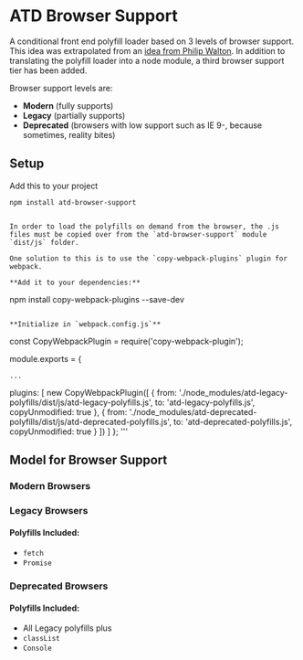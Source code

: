 # ATD Browser Support

A conditional front end polyfill loader based on 3 levels of browser support. This idea was extrapolated from an [idea from Philip Walton](https://philipwalton.com/articles/loading-polyfills-only-when-needed/). In addition to translating the polyfill loader into a node module, a third browser support tier has been added.

Browser support levels are:

- **Modern** (fully supports)
- **Legacy** (partially supports)
- **Deprecated** (browsers with low support such as IE 9-, because sometimes, reality bites)

## Setup

Add this to your project

```
npm install atd-browser-support


In order to load the polyfills on demand from the browser, the .js files must be copied over from the `atd-browser-support` module `dist/js` folder.

One solution to this is to use the `copy-webpack-plugins` plugin for webpack.

**Add it to your dependencies:**
```
npm install copy-webpack-plugins --save-dev
```

**Initialize in `webpack.config.js`**

```
const CopyWebpackPlugin = require('copy-webpack-plugin');

module.exports = {

    ...

  plugins: [
    new CopyWebpackPlugin([
        { 
            from: './node_modules/atd-legacy-polyfills/dist/js/atd-legacy-polyfills.js',
            to: 'atd-legacy-polyfills.js',
            copyUnmodified: true
        },
        { 
            from: './node_modules/atd-deprecated-polyfills/dist/js/atd-deprecated-polyfills.js',
            to: 'atd-deprecated-polyfills.js',
            copyUnmodified: true
        }
    ])
  ]
};
'''

## Model for Browser Support

### Modern Browsers

### Legacy Browsers

#### Polyfills Included: 

- `fetch`
- `Promise`

### Deprecated Browsers

#### Polyfills Included:

- All Legacy polyfills plus
- `classList`
- `Console`